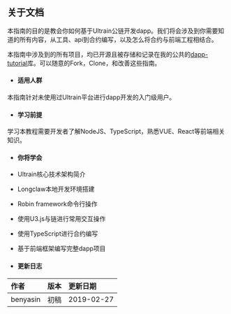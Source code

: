 ## 关于文档



本指南的目的是教会你如何基于Ultrain公链开发dapp。我们将会涉及到你需要知道的所有内容，从工具、api到合约编写，以及怎么将合约与前端工程相结合。

本指南中涉及到的所有项目，均已开源且被存储和记录在我的公共的[dapp-tutorial](https://github.com/benyasin/dapp-tutorial)库。可以随意的Fork，Clone，和改善这些指南。

* #### 适用人群

本指南针对未使用过Ultrain平台进行dapp开发的入门级用户。

* #### 学习前提

学习本教程需要开发者了解NodeJS、TypeScript，熟悉VUE、React等前端相关知识。

* #### 你将学会
* Ultrain核心技术架构简介

* Longclaw本地开发环境搭建

* Robin framework命令行操作

* 使用U3.js与链进行常用交互操作

* 使用TypeScript进行合约编写

* 基于前端框架编写完整dapp项目

* #### 更新日志

| 作者 | 版本 | 更新日期 |
| :--- | :--- | :--- |
| benyasin | 初稿 | 2019-02-27 |



